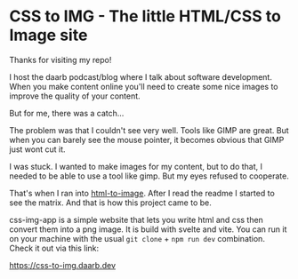 # CSS to IMG - The little HTML/CSS to Image site

Thanks for visiting my repo!

I host the daarb podcast/blog where I talk about software development. When you make content online you'll need to create some nice images to improve the quality of your content.

But for me, there was a catch...

The problem was that I couldn't see very well. Tools like GIMP are great. But when you can barely see the mouse pointer, it becomes obvious that GIMP just wont cut it.

I was stuck. I wanted to make images for my content, but to do that, I needed to be able to use a tool like gimp. But my eyes refused to cooperate.

That's when I ran into [html-to-image](https://www.npmjs.com/package/html-to-image). After I read the readme I started to see the matrix. And that is how this project came to be.

css-img-app is a simple website that lets you write html and css then convert them into a png image. It is build with svelte and vite. You can run it on your machine with the usual `git clone` + `npm run dev` combination. Check it out via this link:

https://css-to-img.daarb.dev
